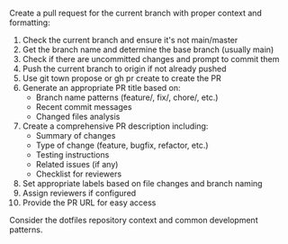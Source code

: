 Create a pull request for the current branch with proper context and formatting:

1. Check the current branch and ensure it's not main/master
2. Get the branch name and determine the base branch (usually main)
3. Check if there are uncommitted changes and prompt to commit them
4. Push the current branch to origin if not already pushed
5. Use git town propose or gh pr create to create the PR
6. Generate an appropriate PR title based on:
   - Branch name patterns (feature/, fix/, chore/, etc.)
   - Recent commit messages
   - Changed files analysis
7. Create a comprehensive PR description including:
   - Summary of changes
   - Type of change (feature, bugfix, refactor, etc.)
   - Testing instructions
   - Related issues (if any)
   - Checklist for reviewers
8. Set appropriate labels based on file changes and branch naming
9. Assign reviewers if configured
10. Provide the PR URL for easy access

Consider the dotfiles repository context and common development patterns.